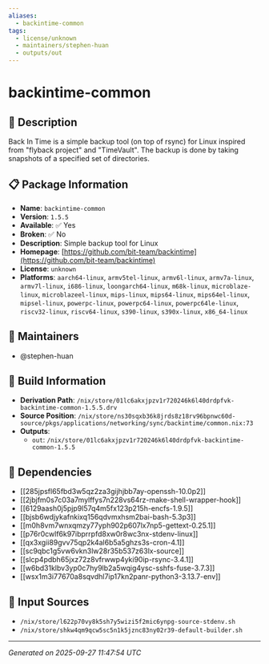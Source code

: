 ```yaml
---
aliases:
  - backintime-common
tags:
  - license/unknown
  - maintainers/stephen-huan
  - outputs/out
---
```


# backintime-common

## 📝 Description

Back In Time is a simple backup tool (on top of rsync) for Linux
inspired from "flyback project" and "TimeVault". The backup is
done by taking snapshots of a specified set of directories.


## 📋 Package Information

- **Name**: `backintime-common`
- **Version**: `1.5.5`
- **Available**: ✅ Yes
- **Broken**: ✅ No
- **Description**: Simple backup tool for Linux
- **Homepage**: [https://github.com/bit-team/backintime](https://github.com/bit-team/backintime)
- **License**: `unknown`
- **Platforms**: `aarch64-linux`, `armv5tel-linux`, `armv6l-linux`, `armv7a-linux`, `armv7l-linux`, `i686-linux`, `loongarch64-linux`, `m68k-linux`, `microblaze-linux`, `microblazeel-linux`, `mips-linux`, `mips64-linux`, `mips64el-linux`, `mipsel-linux`, `powerpc-linux`, `powerpc64-linux`, `powerpc64le-linux`, `riscv32-linux`, `riscv64-linux`, `s390-linux`, `s390x-linux`, `x86_64-linux`
## 👥 Maintainers

- @stephen-huan


## 🔧 Build Information

- **Derivation Path**: `/nix/store/01lc6akxjpzv1r720246k6l40drdpfvk-backintime-common-1.5.5.drv`
- **Source Position**: `/nix/store/ns30sqxb36k8jrds8z18rv96bpnwc60d-source/pkgs/applications/networking/sync/backintime/common.nix:73`
- **Outputs**:
  - `out`:  `/nix/store/01lc6akxjpzv1r720246k6l40drdpfvk-backintime-common-1.5.5`

## 🔗 Dependencies

- [[285jpsfl65fbd3w5qz2za3gijhjbb7ay-openssh-10.0p2]]
- [[2jbjfm0s7c03a7mylffys7n228vs64rz-make-shell-wrapper-hook]]
- [[6129aash0j5pjp9l57q4m5fx123p215h-encfs-1.9.5]]
- [[bjsb6wdjykafnkixq156qdvmxhsm2bai-bash-5.3p3]]
- [[m0h8vm7wnxqmzy77yph902p607lx7np5-gettext-0.25.1]]
- [[p76r0cwlf6k97ibprrpfd8xw0r8wc3nx-stdenv-linux]]
- [[qx3xgii89gvv75qp2k4al6b5a5ghzs3s-cron-4.1]]
- [[sc9qbc1g5vw6vkn3lw28r35b537z63lx-source]]
- [[slcp4pdbh65jxz72z8vfrwwp4yki90ip-rsync-3.4.1]]
- [[w6bd31klbv3yp0c7hy9lb2a5wqig4ysc-sshfs-fuse-3.7.3]]
- [[wsx1m3i77670a8sqvdhl7ip17kn2panr-python3-3.13.7-env]]

## 📁 Input Sources

- `/nix/store/l622p70vy8k5sh7y5wizi5f2mic6ynpg-source-stdenv.sh`
- `/nix/store/shkw4qm9qcw5sc5n1k5jznc83ny02r39-default-builder.sh`

---
*Generated on 2025-09-27 11:47:54 UTC*
